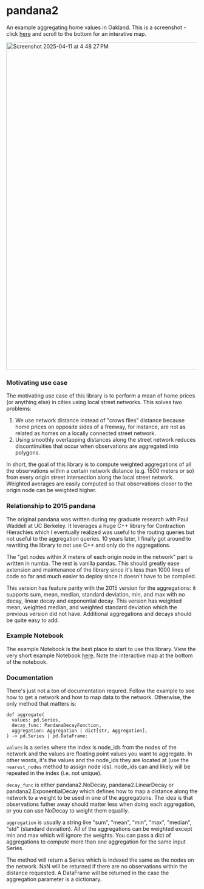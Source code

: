 # pandana2

An example aggregating home values in Oakland.  This is a screenshot - click [here](https://nbviewer.org/urls/gist.githubusercontent.com/fscottfoti/6dbdd18c3a065d5517dfd390004f1cf1/raw/21919407619889b984fd36201f1b089ac46e0f81/gistfile1.txt) and scroll to the bottom for an interative map.

<img width="864" alt="Screenshot 2025-04-11 at 4 48 27 PM" src="https://github.com/user-attachments/assets/6bb7dc24-db92-4565-8eab-07c2e1edbd0a" />

### Motivating use case

The motivating use case of this library is to perform a mean of home prices (or anything else) in cities using local street networks.  This solves two problems:

1. We use network distance instead of "crows flies" distance because home prices on opposite sides of a freeway, for instance, are not as related as homes on a locally connected street network.
2. Using smoothly overlapping distances along the street network reduces discontinuities that occur when observations are aggregated into polygons.

In short, the goal of this library is to compute weighted aggregations of all the observations within a certain network distance (e.g. 1500 meters or so) from every origin street intersection along the local street network.  Weighted averages are easily computed so that observations closer to the origin node can be weighted higher.

### Relationship to 2015 pandana

The original pandana was written during my graduate research with Paul Waddell at UC Berkeley.  It leverages a huge C++ library for Contraction Hierachies which I eventually realized was useful to the routing queries but not useful to the aggregation queries.  10 years later, I finally got around to rewriting the library to not use C++ and only do the aggregations.

The "get nodes within X meters of each origin node in the network" part is written in numba.  The rest is vanilla pandas.  This should greatly ease extension and maintenance of the library since it's less than 1000 lines of code so far and much easier to deploy since it doesn't have to be compiled.

This version has feature parity with the 2015 version for the aggregations: it supports sum, mean, median, standard deviation, min, and max with no decay, linear decay and exponential decay.  This version has weighted mean, weighted median, and weighted standard deviation which the previous version did not have.  Additional aggregations and decays should be quite easy to add.

### Example Notebook

The example Notebook is the best place to start to use this library.  View the very short example Notebook [here](https://nbviewer.org/urls/gist.githubusercontent.com/fscottfoti/6dbdd18c3a065d5517dfd390004f1cf1/raw/21919407619889b984fd36201f1b089ac46e0f81/gistfile1.txt).  Note the interactive map at the bottom of the notebook.

### Documentation

There's just not a ton of documentation requred.  Follow the example to see how to get a network and how to map data to the network.  Otherwise, the only method that matters is:

```
def aggregate(
  values: pd.Series,
  decay_func: PandanaDecayFunction,
  aggregation: Aggregation | dict[str, Aggregation],
) -> pd.Series | pd.DataFrame:
```

`values` is a series where the index is node_ids from the nodes of the network and the values are floating point values you want to aggregate.  In other words, it's the values and the node_ids they are located at (use the `nearest_nodes` method to assign node ids).  node_ids can and likely will be repeated in the index (i.e. not unique).

`decay_func` is either pandana2.NoDecay, pandana2.LinearDecay or pandana2.ExponentialDecay which defines how to map a distance along the network to a weight to be used in one of the aggregations.  The idea is that observations futher away should matter less when doing each aggregation, or you can use NoDecay to weight them equallly. 

`aggregation` is usually a string like "sum", "mean", "min", "max", "median", "std" (standard deviation).  All of the aggregations can be weighted except min and max which will ignore the weights.  You can pass a dict of aggregations to compute more than one aggregation for the same input Series.

The method will return a Series which is indexed the same as the nodes on the network.  NaN will be returned if there are no observations within the distance requested.  A DataFrame will be returned in the case the aggregation parameter is a dictionary.
